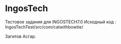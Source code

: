 # IngosTech
Тестовое задания для INGOSTECH7.0
Исходный код : IngosTechTest/src/com/catwithbowtie/

Загитов Асгар.

